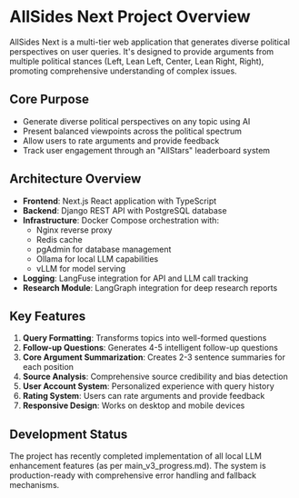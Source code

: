 # AllSides Next Project Overview

AllSides Next is a multi-tier web application that generates diverse political perspectives on user queries. It's designed to provide arguments from multiple political stances (Left, Lean Left, Center, Lean Right, Right), promoting comprehensive understanding of complex issues.

## Core Purpose
- Generate diverse political perspectives on any topic using AI
- Present balanced viewpoints across the political spectrum
- Allow users to rate arguments and provide feedback
- Track user engagement through an "AllStars" leaderboard system

## Architecture Overview
- **Frontend**: Next.js React application with TypeScript
- **Backend**: Django REST API with PostgreSQL database
- **Infrastructure**: Docker Compose orchestration with:
  - Nginx reverse proxy
  - Redis cache
  - pgAdmin for database management
  - Ollama for local LLM capabilities
  - vLLM for model serving
- **Logging**: LangFuse integration for API and LLM call tracking
- **Research Module**: LangGraph integration for deep research reports

## Key Features
1. **Query Formatting**: Transforms topics into well-formed questions
2. **Follow-up Questions**: Generates 4-5 intelligent follow-up questions
3. **Core Argument Summarization**: Creates 2-3 sentence summaries for each position
4. **Source Analysis**: Comprehensive source credibility and bias detection
5. **User Account System**: Personalized experience with query history
6. **Rating System**: Users can rate arguments and provide feedback
7. **Responsive Design**: Works on desktop and mobile devices

## Development Status
The project has recently completed implementation of all local LLM enhancement features (as per main_v3_progress.md). The system is production-ready with comprehensive error handling and fallback mechanisms.